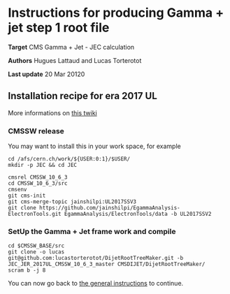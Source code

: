 # Instructions for producing Gamma + jet step 1 root file 

**Target** CMS Gamma + Jet  - JEC calculation

**Authors** Hugues Lattaud and Lucas Torterotot

**Last update** 20 Mar 20120

## Installation recipe for era 2017 UL
More informations on [this twiki](https://twiki.cern.ch/twiki/bin/view/CMS/EgammaMiniAODV2)
### CMSSW release
You may want to install this in your work space, for example
```
cd /afs/cern.ch/work/${USER:0:1}/$USER/
mkdir -p JEC && cd JEC
```

```
cmsrel CMSSW_10_6_3
cd CMSSW_10_6_3/src
cmsenv
git cms-init
git cms-merge-topic jainshilpi:UL2017SSV3
git clone https://github.com/jainshilpi/EgammaAnalysis-ElectronTools.git EgammaAnalysis/ElectronTools/data -b UL2017SSV2
```

### SetUp the Gamma + Jet frame work and compile
```
cd $CMSSW_BASE/src
git clone -o lucas git@github.com:lucastorterotot/DijetRootTreeMaker.git -b JEC_JER_2017UL_CMSSW_10_6_3_master CMSDIJET/DijetRootTreeMaker/
scram b -j 8
```

You can now go back to [the general instructions](https://github.com/lucastorterotot/DijetRootTreeMaker/blob/master/instructions/GammaJetTree_Instruction.md) to continue.